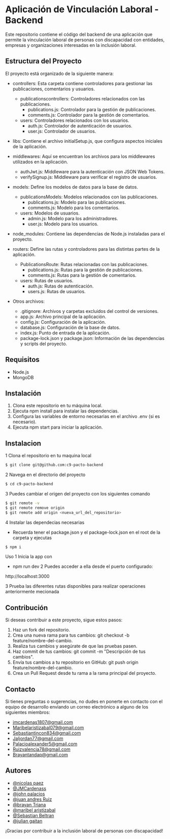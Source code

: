 # Aplicación de Vinculación Laboral - Backend

Este repositorio contiene el código del backend de una aplicación que permite la vinculación laboral de personas con discapacidad con entidades, empresas y organizaciones interesadas en la inclusión laboral.

## Estructura del Proyecto

El proyecto está organizado de la siguiente manera:

- controllers: Esta carpeta contiene controladores para gestionar las publicaciones, comentarios y usuarios.
  - publicationscontrollers: Controladores relacionados con las publicaciones.
    - publications.js: Controlador para la gestión de publicaciones.
    - comments.js: Controlador para la gestión de comentarios.
  - users: Controladores relacionados con los usuarios.
    - auth.js: Controlador de autenticación de usuarios.
    - user.js: Controlador de usuarios.

- libs: Contiene el archivo initialSetup.js, que configura aspectos iniciales de la aplicación.

- middlewares: Aquí se encuentran los archivos para los middlewares utilizados en la aplicación.
  - authJwt.js: Middleware para la autenticación con JSON Web Tokens.
  - verifySignup.js: Middleware para verificar el registro de usuarios.

- models: Define los modelos de datos para la base de datos.
  - publicationsModels: Modelos relacionados con las publicaciones.
    - publications.js: Modelo para las publicaciones.
    - comments.js: Modelo para los comentarios.
  - users: Modelos de usuarios.
    - admin.js: Modelo para los administradores.
    - user.js: Modelo para los usuarios.

- node_modules: Contiene las dependencias de Node.js instaladas para el proyecto.

- routers: Define las rutas y controladores para las distintas partes de la aplicación.
  - PublicationsRoute: Rutas relacionadas con las publicaciones.
    - publications.js: Rutas para la gestión de publicaciones.
    - comments.js: Rutas para la gestión de comentarios.
  - users: Rutas de usuarios.
    - auth.js: Rutas de autenticación.
    - users.js: Rutas de usuarios.

- Otros archivos:
  - .gitignore: Archivos y carpetas excluidos del control de versiones.
  - app.js: Archivo principal de la aplicación.
  - config.js: Configuración de la aplicación.
  - database.js: Configuración de la base de datos.
  - index.js: Punto de entrada de la aplicación.
  - package-lock.json y package.json: Información de las dependencias y scripts del proyecto.

## Requisitos

- Node.js
- MongoDB

## Instalación

1. Clona este repositorio en tu máquina local.
2. Ejecuta npm install para instalar las dependencias.
3. Configura las variables de entorno necesarias en el archivo .env (si es necesario).
4. Ejecuta npm start para iniciar la aplicación.

## Instalacion

1 Clona el repositorio en tu maquina local
```bash
$ git clone git@github.com:c9-pacto-backend
```

2 Navega en el directorio del proyecto 
```bash
$ cd c9-pacto-backend
```

3 Puedes cambiar el origen del proyecto con los siguientes comando

```bash
$ git remote -v
$ git remote remove origin
$ git remote add origin <nueva_url_del_repositorio>
```

4 Instalar las dependecias necesarias
- Recuerda tener el package.json y el package-lock.json en el root de la carpeta y ejecutas

```bash
$ npm i
```

Uso
1 Inicia la app con

- npm run dev
2 Puedes acceder a ella desde el puerto configurado:

http://localhost:3000

3 Prueba las diferentes rutas disponibles para realizar operaciones anteriormente mecionada

## Contribución

Si deseas contribuir a este proyecto, sigue estos pasos:

1. Haz un fork del repositorio.
2. Crea una nueva rama para tus cambios: git checkout -b feature/nombre-del-cambio.
3. Realiza tus cambios y asegúrate de que las pruebas pasen.
4. Haz commit de tus cambios: git commit -m "Descripción de tus cambios".
5. Envía tus cambios a tu repositorio en GitHub: git push origin feature/nombre-del-cambio.
6. Crea un Pull Request desde tu rama a la rama principal del proyecto.


## Contacto


Si tienes preguntas o sugerencias, no dudes en ponerte en contacto con el equipo de desarrollo enviando un correo electrónico a alguno de los siguientes miembros:

- [jmcardenas1807@gmail.com](mailto:jmcardenas1807@gmail.com )
- [Maribelaristizabal079@gmail.com](mailto:maribelaristizabal079@gmail.com)
- [Sebastiantincon834@gmail.com](mailto:sebastiantincon834@gmail.com)
- [Jaljordan77@gmail.com](mailto:jaljordan77@gmail.com)
- [Palacioalexander5@gmail.com](mailto:palacioalexander5@gmail.com)
- [Ruizvalencia78@gmail.com](mailto:ruizvalencia78@gmail.com)
- [Brayantandap@gmail.com](mailto:brayantandap@gmail.com)


## Autores

- [@nicolas paez](https://github.com/nikolaspaez06)
- [@JMCardenass](https://github.com/JMCardenass)
- [@john palacios ](https://github.com/John9135)
- [@juan andres  Ruiz](https://github.com/juan0941)
- [@brayan Triana](https://github.com/Vincent10-o)
- [@maribel aristizabal](https://github.com/maribelaristizabal)
- [@Sebastian Beltran](https://github.com/Sebastian-Beltran-rincon-22)
- [@julian gaitan](https://github.com/Julian9373)

¡Gracias por contribuir a la inclusión laboral de personas con discapacidad!
